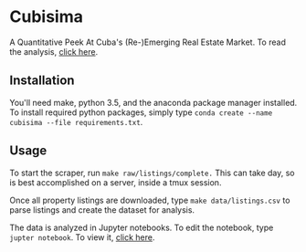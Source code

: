 # Cubisima

A Quantitative Peek At Cuba's (Re-)Emerging Real Estate Market. To read the analysis, [click here](https://github.com/jpvelez/cubisima/blob/master/notebooks/cubisima_analysis.ipynb).

## Installation
You'll need make, python 3.5, and the anaconda package manager installed. To install required python packages, simply type  `conda create --name cubisima --file requirements.txt`.

## Usage
To start the scraper, run `make raw/listings/complete.` This can take day, so is best accomplished on a server, inside a tmux session.

Once all property listings are downloaded, type `make data/listings.csv` to parse listings and create the dataset for analysis.

The data is analyzed in Jupyter notebooks. To edit the notebook, type `jupter notebook`. To view it, [click here](https://github.com/jpvelez/cubisima/blob/master/notebooks/cubisima_analysis.ipynb).

